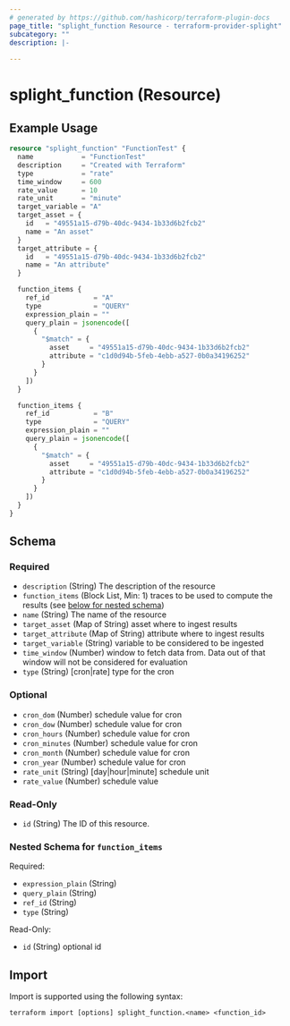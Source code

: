 ```yaml
---
# generated by https://github.com/hashicorp/terraform-plugin-docs
page_title: "splight_function Resource - terraform-provider-splight"
subcategory: ""
description: |-
  
---
```


# splight_function (Resource)



## Example Usage

```terraform
resource "splight_function" "FunctionTest" {
  name            = "FunctionTest"
  description     = "Created with Terraform"
  type            = "rate"
  time_window     = 600
  rate_value      = 10
  rate_unit       = "minute"
  target_variable = "A"
  target_asset = {
    id   = "49551a15-d79b-40dc-9434-1b33d6b2fcb2"
    name = "An asset"
  }
  target_attribute = {
    id   = "49551a15-d79b-40dc-9434-1b33d6b2fcb2"
    name = "An attribute"
  }

  function_items {
    ref_id           = "A"
    type             = "QUERY"
    expression_plain = ""
    query_plain = jsonencode([
      {
        "$match" = {
          asset     = "49551a15-d79b-40dc-9434-1b33d6b2fcb2"
          attribute = "c1d0d94b-5feb-4ebb-a527-0b0a34196252"
        }
      }
    ])
  }

  function_items {
    ref_id           = "B"
    type             = "QUERY"
    expression_plain = ""
    query_plain = jsonencode([
      {
        "$match" = {
          asset     = "49551a15-d79b-40dc-9434-1b33d6b2fcb2"
          attribute = "c1d0d94b-5feb-4ebb-a527-0b0a34196252"
        }
      }
    ])
  }
}
```

<!-- schema generated by tfplugindocs -->
## Schema

### Required

- `description` (String) The description of the resource
- `function_items` (Block List, Min: 1) traces to be used to compute the results (see [below for nested schema](#nestedblock--function_items))
- `name` (String) The name of the resource
- `target_asset` (Map of String) asset where to ingest results
- `target_attribute` (Map of String) attribute where to ingest results
- `target_variable` (String) variable to be considered to be ingested
- `time_window` (Number) window to fetch data from. Data out of that window will not be considered for evaluation
- `type` (String) [cron|rate] type for the cron

### Optional

- `cron_dom` (Number) schedule value for cron
- `cron_dow` (Number) schedule value for cron
- `cron_hours` (Number) schedule value for cron
- `cron_minutes` (Number) schedule value for cron
- `cron_month` (Number) schedule value for cron
- `cron_year` (Number) schedule value for cron
- `rate_unit` (String) [day|hour|minute] schedule unit
- `rate_value` (Number) schedule value

### Read-Only

- `id` (String) The ID of this resource.

<a id="nestedblock--function_items"></a>
### Nested Schema for `function_items`

Required:

- `expression_plain` (String)
- `query_plain` (String)
- `ref_id` (String)
- `type` (String)

Read-Only:

- `id` (String) optional id

## Import

Import is supported using the following syntax:

```shell
terraform import [options] splight_function.<name> <function_id>
```
